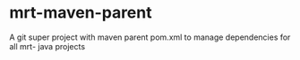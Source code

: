 # mrt-maven-parent
A git super project with maven parent pom.xml to manage dependencies for all mrt- java projects
